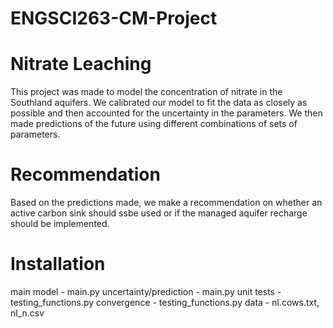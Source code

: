 # ENGSCI263-CM-Project

# Nitrate Leaching
This project was made to model the concentration of nitrate in the Southland aquifers. We calibrated our model to fit the data as closely as possible and then accounted for the uncertainty in the parameters. We then made predictions of the future using different combinations of sets of parameters.

# Recommendation
Based on the predictions made, we make a recommendation on whether an active carbon sink should ssbe used or if the managed aquifer recharge should be implemented.

# Installation
main model - main.py
uncertainty/prediction - main.py
unit tests - testing_functions.py
convergence - testing_functions.py
data - nl.cows.txt, nl_n.csv
